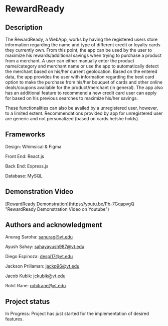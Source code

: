 # RewardReady

## Description
The RewardReady, a WebApp, works by having the registered users store information regarding the name and type of different credit or loyalty cards they currently own. From this point, the app can be used by the user to maximize his rewards/additional savings when trying to purchase a product from a merchant. A user can either manually enter the product name/category and merchant name or use the app to automatically detect the merchant based on his/her current geolocation. Based on the entered data, the app provides the user with information regarding the best card option to make the purchase from his/her bouquet of cards and other online deals/coupons available for the product/merchant (in general). The app also has an additional feature to recommend a new credit card user can apply for based on his previous searches to maximize his/her savings.  

These functionalities can also be availed by a unregistered user, however, to a limited extent. Recommendations provided by app for unregistered user are generic and not personalized (based on cards he/she holds).

## Frameworks

Design: Whimsical & Figma

Front End: React.js

Back End: Express.js

Database: MySQL

## Demonstration Video

[[RewardReady Demonstration](https://youtu.be/Pb-7GqapvgQ)](https://youtu.be/Pb-7GqapvgQ "RewardReady Demonstration Video on Youtube")

## Authors and acknowledgment
Anurag Saroha: sanurag@vt.edu

Ayush Sahay: sahayayush987@vt.edu

Diego Espinoza: despi17@vt.edu

Jackson Prillaman: jackp96@vt.edu

Jacob Kubik: jckubik@vt.edu

Rohit Rane: rohitrane@vt.edu

## Project status
In Progress: Project has just started for the implementation of desired features. 
